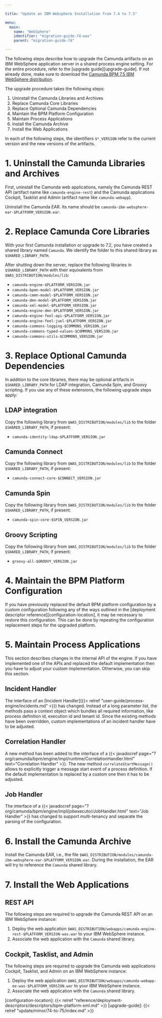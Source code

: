 ```yaml
---

title: "Update an IBM Websphere Installation from 7.4 to 7.5"

menu:
  main:
    name: "WebSphere"
    identifier: "migration-guide-74-was"
    parent: "migration-guide-74"

---
```


The following steps describe how to upgrade the Camunda artifacts on an IBM WebSphere application server in a shared process engine setting. For the entire procedure, refer to the [upgrade guide][upgrade-guide]. If not already done, make sure to download the [Camunda BPM 7.5 IBM WebSphere distribution](https://app.camunda.com/nexus/content/groups/internal/org/camunda/bpm/websphere/camunda-bpm-websphere/).

The upgrade procedure takes the following steps:

1. Uninstall the Camunda Libraries and Archives
2. Replace Camunda Core Libraries
3. Replace Optional Camunda Dependencies
4. Maintain the BPM Platform Configuration
5. Maintain Process Applications
6. Install the Camunda Archive
7. Install the Web Applications

In each of the following steps, the identifiers `$*_VERSION` refer to the current version and the new versions of the artifacts.

# 1. Uninstall the Camunda Libraries and Archives

First, uninstall the Camunda web applications, namely the Camunda REST API (artifact name like `camunda-engine-rest`) and the Camunda applications Cockpit, Tasklist and Admin (artifact name like `camunda-webapp`).

Uninstall the Camunda EAR. Its name should be `camunda-ibm-websphere-ear-$PLATFORM_VERSION.ear`.

# 2. Replace Camunda Core Libraries

With your first Camunda installation or upgrade to 7.2, you have created a shared library named `Camunda`. We identify the folder to this shared library as `$SHARED_LIBRARY_PATH`.

After shutting down the server, replace the following libraries in `$SHARED_LIBRARY_PATH` with their equivalents from `$WAS_DISTRIBUTION/modules/lib`:

* `camunda-engine-$PLATFORM_VERSION.jar`
* `camunda-bpmn-model-$PLATFORM_VERSION.jar`
* `camunda-cmmn-model-$PLATFORM_VERSION.jar`
* `camunda-dmn-model-$PLATFORM_VERSION.jar`
* `camunda-xml-model-$PLATFORM_VERSION.jar`
* `camunda-engine-dmn-$PLATFORM_VERSION.jar`
* `camunda-engine-feel-api-$PLATFORM_VERSION.jar`
* `camunda-engine-feel-juel-$PLATFORM_VERSION.jar`
* `camunda-commons-logging-$COMMONS_VERSION.jar`
* `camunda-commons-typed-values-$COMMONS_VERSION.jar`
* `camunda-commons-utils-$COMMONS_VERSION.jar`

# 3. Replace Optional Camunda Dependencies

In addition to the core libraries, there may be optional artifacts in `$SHARED_LIBRARY_PATH` for LDAP integration, Camunda Spin, and Groovy scripting. If you use any of these extensions, the following upgrade steps apply:

## LDAP integration

Copy the following library from `$WAS_DISTRIBUTION/modules/lib` to the folder `$SHARED_LIBRARY_PATH`, if present:

* `camunda-identity-ldap-$PLATFORM_VERSION.jar`

## Camunda Connect

Copy the following library from `$WAS_DISTRIBUTION/modules/lib` to the folder `$SHARED_LIBRARY_PATH`, if present:

* `camunda-connect-core-$CONNECT_VERSION.jar`

## Camunda Spin

Copy the following library from `$WAS_DISTRIBUTION/modules/lib` to the folder `$SHARED_LIBRARY_PATH`, if present:

* `camunda-spin-core-$SPIN_VERSION.jar`

## Groovy Scripting

Copy the following library from `$WAS_DISTRIBUTION/modules/lib` to the folder `$SHARED_LIBRARY_PATH`, if present:

* `groovy-all-$GROOVY_VERSION.jar`

# 4. Maintain the BPM Platform Configuration

If you have previously replaced the default BPM platform configuration by a custom configuration following any of the ways outlined in the [deployment descriptor reference][configuration-location], it may be necessary to restore this configuration. This can be done by repeating the configuration replacement steps for the upgraded platform.

# 5. Maintain Process Applications

This section describes changes in the internal API of the engine. If you have implemented one of the APIs and replaced the default implementation then you have to adjust your custom implementation. Otherwise, you can skip this section.

## Incident Handler

The interface of an [Incident Handler]({{< relref "user-guide/process-engine/incidents.md" >}}) has changed. Instead of a long parameter list, the methods pass a context object which bundles all required information, like process definition id, execution id and tenant id. Since the existing methods have been overridden, custom implementations of an incident handler have to be adjusted.

## Correlation Handler

A new method has been added to the interface of a {{< javadocref page="?org/camunda/bpm/engine/impl/runtime/CorrelationHandler.html" text="Correlation Handler" >}}. The new method `correlateStartMessage()` allows to explicitly trigger a message start event of a process definition. If the default implementation is replaced by a custom one then it has to be adjusted.

## Job Handler

The interface of a {{< javadocref page="?org/camunda/bpm/engine/impl/jobexecutor/JobHandler.html" text="Job Handler" >}} has changed to support multi-tenancy and separate the parsing of the configuration. 

# 6. Install the Camunda Archive

Install the Camunda EAR, i.e., the file `$WAS_DISTRIBUTION/modules/camunda-ibm-websphere-ear-$PLATFORM_VERSION.ear`. During the installation, the EAR will try to reference the `Camunda` shared library.

# 7. Install the Web Applications

## REST API

The following steps are required to upgrade the Camunda REST API on an IBM WebSphere instance:

1. Deploy the web application `$WAS_DISTRIBUTION/webapps/camunda-engine-rest-$PLATFORM_VERSION-was.war` to your IBM WebSphere instance.
2. Associate the web application with the `Camunda` shared library.

## Cockpit, Tasklist, and Admin

The following steps are required to upgrade the Camunda web applications Cockpit, Tasklist, and Admin on an IBM WebSphere instance:

1. Deploy the web application `$WAS_DISTRIBUTION/webapps/camunda-webapp-ee-was-$PLATFORM_VERSION.war` to your IBM WebSphere instance.
2. Associate the web application with the `Camunda` shared library.

[configuration-location]: {{< relref "reference/deployment-descriptors/descriptors/bpm-platform-xml.md" >}}
[upgrade-guide]: {{< relref "update/minor/74-to-75/index.md" >}}
